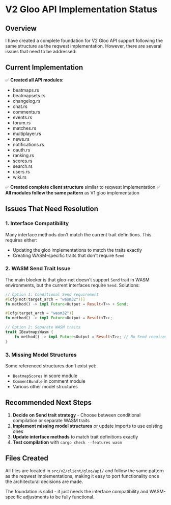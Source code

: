 # V2 Gloo API Implementation Status

## Overview
I have created a complete foundation for V2 Gloo API support following the same structure as the reqwest implementation. However, there are several issues that need to be addressed:

## Current Implementation
✅ **Created all API modules:**
- beatmaps.rs
- beatmapsets.rs
- changelog.rs
- chat.rs
- comments.rs
- events.rs
- forum.rs
- matches.rs
- multiplayer.rs
- news.rs
- notifications.rs
- oauth.rs
- ranking.rs
- scores.rs
- search.rs
- users.rs
- wiki.rs

✅ **Created complete client structure** similar to reqwest implementation
✅ **All modules follow the same pattern** as V1 gloo implementation

## Issues That Need Resolution

### 1. Interface Compatibility
Many interface methods don't match the current trait definitions. This requires either:
- Updating the gloo implementations to match the traits exactly
- Creating WASM-specific traits that don't require `Send`

### 2. WASM Send Trait Issue
The main blocker is that gloo-net doesn't support `Send` trait in WASM environments, but the current interfaces require `Send`. Solutions:
```rust
// Option 1: Conditional Send requirement
#[cfg(not(target_arch = "wasm32"))]
fn method() -> impl Future<Output = Result<T>> + Send;

#[cfg(target_arch = "wasm32")]
fn method() -> impl Future<Output = Result<T>>;

// Option 2: Separate WASM traits
trait IBeatmapsWasm {
    fn method() -> impl Future<Output = Result<T>>; // No Send requirement
}
```

### 3. Missing Model Structures
Some referenced structures don't exist yet:
- `BeatmapScores` in score module
- `CommentBundle` in comment module
- Various other model structures

## Recommended Next Steps

1. **Decide on Send trait strategy** - Choose between conditional compilation or separate WASM traits
2. **Implement missing model structures** or update imports to use existing ones
3. **Update interface methods** to match trait definitions exactly
4. **Test compilation** with `cargo check --features wasm`

## Files Created
All files are located in `src/v2/client/gloo/api/` and follow the same pattern as the reqwest implementations, making it easy to port functionality once the architectural decisions are made.

The foundation is solid - it just needs the interface compatibility and WASM-specific adjustments to be fully functional.
